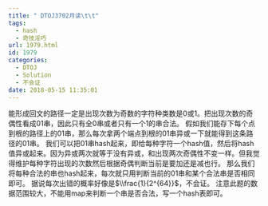 ```yaml
---
title: " DTOJ3702月读\t\t"
tags:
  - hash
  - 奇技淫巧
url: 1979.html
id: 1979
categories:
  - DTOJ
  - Solution
  - 不会证
date: 2018-05-15 11:35:01
---
```


能形成回文的路径一定是出现次数为奇数的字符种类数是$0$或$1$。把出现次数的奇偶性看成$01$串，因此只有全$0$串或者只有一个$1$的串合法。 假如我们能存下每个点到根的路径上的$01$串，那么每次拿两个端点到根的$01$串异或一下就能得到这条路径的$01$串。 我们可以把$01$串hash起来，即给每种字符一个hash值，然后将hash值异或起来。因为异或两次就等于没有异或，和出现两次奇偶性不变一样。但我觉得维护每种字符出现的次数然后根据奇偶判断当前是要加还是减也行。 那么我们将每种合法的串也hash起来，每次就只用判断当前的$01$串和某个合法串是否相同即可。 据说每次出错的概率好像是$\\frac{1}{2^{64}}$，不会证。 注意此题的数据范围较大，不能用map来判断一个串是否合法，写一个hash表即可。